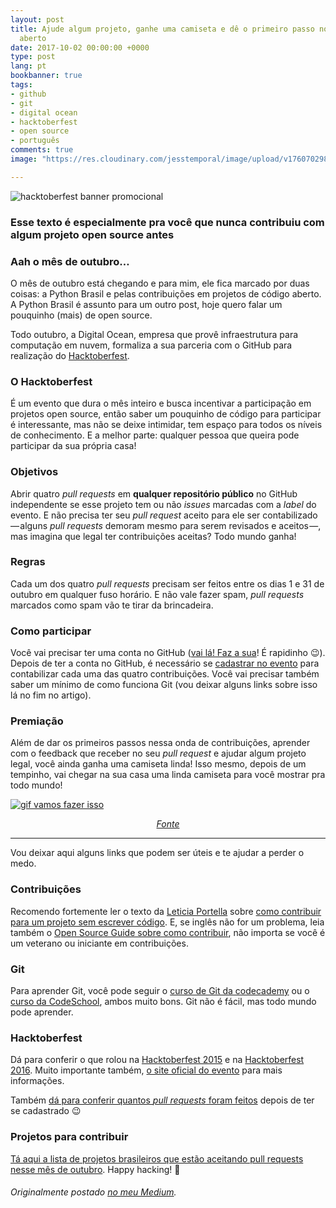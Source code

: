 ```yaml
---
layout: post
title: Ajude algum projeto, ganhe uma camiseta e dê o primeiro passo no mundo do código
  aberto
date: 2017-10-02 00:00:00 +0000
type: post
lang: pt
bookbanner: true
tags:
- github
- git
- digital ocean
- hacktoberfest
- open source
- português
comments: true
image: "https://res.cloudinary.com/jesstemporal/image/upload/v1760702982/covers/opensource_p4btht.png"

---
```

![hacktoberfest banner promocional](https://nyc3.digitaloceanspaces.com/hacktoberfest/Hacktoberfest17-TWFB-02.png)
### Esse texto é especialmente pra você que nunca contribuiu com algum projeto open source antes

### Aah o mês de outubro…
O mês de outubro está chegando e para mim, ele fica marcado por duas coisas: a Python Brasil e pelas contribuições em projetos de código aberto. A Python Brasil é assunto para um outro post, hoje quero falar um pouquinho (mais) de open source.

Todo outubro, a Digital Ocean, empresa que provê infraestrutura para computação em nuvem, formaliza a sua parceria com o GitHub para realização do [Hacktoberfest](https://blog.digitalocean.com/hacktoberfest-2017/).

### O Hacktoberfest
É um evento que dura o mês inteiro e busca incentivar a participação em projetos open source, então saber um pouquinho de código para participar é interessante, mas não se deixe intimidar, tem espaço para todos os níveis de conhecimento. E a melhor parte: qualquer pessoa que queira pode participar da sua própria casa!

### Objetivos
Abrir quatro _pull requests_ em **qualquer repositório público** no GitHub independente se esse projeto tem ou não _issues_ marcadas com a _label_ do evento. E não precisa ter seu _pull request_ aceito para ele ser contabilizado — alguns _pull requests_ demoram mesmo para serem revisados e aceitos —, mas imagina que legal ter contribuições aceitas? Todo mundo ganha!

### Regras
Cada um dos quatro _pull requests_ precisam ser feitos entre os dias 1 e 31 de outubro em qualquer fuso horário. E não vale fazer spam, _pull requests_ marcados como spam vão te tirar da brincadeira.

### Como participar
Você vai precisar ter uma conta no GitHub ([vai lá! Faz a sua](https://github.com/join?source=header-home)! É rapidinho 😉). Depois de ter a conta no GitHub, é necessário se [cadastrar no evento](https://hacktoberfest.digitalocean.com/sign_up/register) para contabilizar cada uma das quatro contribuições. Você vai precisar também saber um mínimo de como funciona Git (vou deixar alguns links sobre isso lá no fim no artigo).

### Premiação
Além de dar os primeiros passos nessa onda de contribuições, aprender com o feedback que receber no seu _pull request_ e ajudar algum projeto legal, você ainda ganha uma camiseta linda! Isso mesmo, depois de um tempinho, vai chegar na sua casa uma linda camiseta para você mostrar pra todo mundo!

[![gif vamos fazer isso](https://media.giphy.com/media/zaezT79s3Ng7C/giphy.gif)](https://media.giphy.com/media/zaezT79s3Ng7C/giphy.gif)
<center>
  <i><a href="https://media.giphy.com/media/zaezT79s3Ng7C/giphy.gif">
    Fonte
  </a></i>
</center>

----

Vou deixar aqui alguns links que podem ser úteis e te ajudar a perder o medo.

### Contribuições
Recomendo fortemente ler o texto da [Leticia Portella](http://leportella.com) sobre [como contribuir para um projeto sem escrever código](https://medium.com/@leportella/como-contribuir-para-um-projeto-open-source-pela-primeira-vez-sem-escrever-código-21e55a896fb0). E, se inglês não for um problema, leia também o [Open Source Guide sobre como contribuir](https://opensource.guide/how-to-contribute/), não importa se você é um veterano ou iniciante em contribuições.

### Git
Para aprender Git, você pode seguir o [curso de Git da codecademy](https://www.codecademy.com/pt/learn/learn-git) ou o [curso da CodeSchool](https://www.codeschool.com/courses/try-git), ambos muito bons. Git não é fácil, mas todo mundo pode aprender.

### Hacktoberfest
Dá para conferir o que rolou na [Hacktoberfest 2015](https://blog.digitalocean.com/looking-back-at-hacktoberfest/) e na [Hacktoberfest 2016](https://blog.digitalocean.com/open-source-at-its-hacktoberbest/). Muito importante também, [o site oficial do evento](https://hacktoberfest.digitalocean.com/) para mais informações.

Também [dá para conferir quantos _pull requests_ foram feitos](https://hacktoberfestchecker.herokuapp.com/) depois de ter se cadastrado 😉

### Projetos para contribuir
[Tá aqui a lista de projetos brasileiros que estão aceitando pull requests nesse mês de outubro](https://medium.com/nossa-coletividad/projetos-brasileiros-para-fazer-pull-requests-nesse-hacktoberfest-4dc9b9b576c0). Happy hacking! 🎉

###### Originalmente postado [no meu Medium](https://medium.com/@jessicatemporal/ajude-algum-projeto-ganhe-uma-camiseta-e-dê-o-primeiro-passo-no-mundo-do-código-aberto-74b425509f9c).